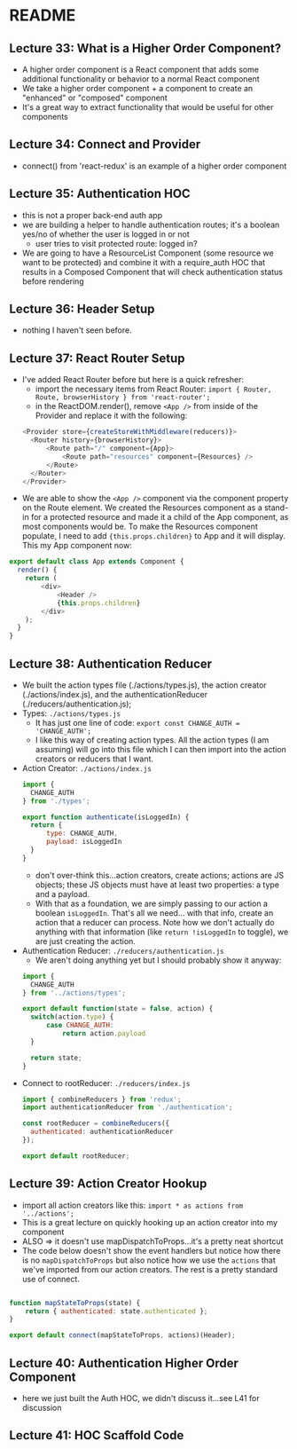 # README


## Lecture 33: What is a Higher Order Component?
- A higher order component is a React component that adds some additional functionality or
behavior to a normal React component
- We take a higher order component + a component to create an "enhanced" or "composed" 
component
- It's a great way to extract functionality that would be useful for other components


## Lecture 34: Connect and Provider
- connect() from 'react-redux' is an example of a higher order component

## Lecture 35: Authentication HOC
- this is not a proper back-end auth app
- we are building a helper to handle authentication routes; it's a boolean yes/no of whether
the user is logged in or not
  - user tries to visit protected route: logged in?
- We are going to have a ResourceList Component (some resource we want to be protected) and combine it
with a require_auth HOC that results in a Composed Component that will check authentication status
before rendering

## Lecture 36: Header Setup
- nothing I haven't seen before.

## Lecture 37: React Router Setup
- I've added React Router before but here is a quick refresher:
  - import the necessary items from React Router: `import { Router, Route, browserHistory } from 'react-router';`
  - in the ReactDOM.render(), remove `<App />` from inside of the Provider and replace it with the following:
  ```js
  <Provider store={createStoreWithMiddleware(reducers)}>
    <Router history={browserHistory}>
    	<Route path="/" component={App}>
    		<Route path="resources" component={Resources} />
    	</Route>
    </Router>
  </Provider>
  ```
- We are able to show the `<App />` component via the component property on the Route element.  We created
the Resources component as a stand-in for a protected resource and made it a child of the App component, as
most components would be.  To make the Resources component populate, I need to add `{this.props.children}` to
App and it will display.  This my App component now:
```js
export default class App extends Component {
  render() {
    return (
     	<div>
      		<Header />
      		{this.props.children}
  		</div>
    );
  }
}
```

## Lecture 38: Authentication Reducer
- We built the action types file (./actions/types.js), the action creator (./actions/index.js), and the
authenticationReducer (./reducers/authentication.js);
- Types: `./actions/types.js`
  - It has just one line of code: `export const CHANGE_AUTH = 'CHANGE_AUTH';`
  - I like this way of creating action types.  All the action types (I am assuming) will go into this file
  which I can then import into the action creators or reducers that I want.
- Action Creator: `./actions/index.js`
  ```js
  import {
  	CHANGE_AUTH
  } from './types';

  export function authenticate(isLoggedIn) {
  	return {
  		type: CHANGE_AUTH,
  		payload: isLoggedIn
  	}
  }
  ```
  - don't over-think this...action creators, create actions; actions are JS objects; these JS objects must have 
  at least two properties: a type and a payload.
  - With that as a foundation, we are simply passing to our action a boolean `isLoggedIn`.  That's all we need...
  with that info, create an action that a reducer can process. Note how we don't actually do anything with that
  information (like `return !isLoggedIn` to toggle), we are just creating the action.
- Authentication Reducer: `./reducers/authentication.js`
  - We aren't doing anything yet but I should probably show it anyway:
  ```js
  import {
  	CHANGE_AUTH
  } from '../actions/types';

  export default function(state = false, action) {
  	switch(action.type) {
  		case CHANGE_AUTH:
  			return action.payload
  	}

  	return state;
  }
  ```
- Connect to rootReducer: `./reducers/index.js`
  ```js
  import { combineReducers } from 'redux';
  import authenticationReducer from './authentication';

  const rootReducer = combineReducers({
    authenticated: authenticationReducer
  });

  export default rootReducer;
  ```


## Lecture 39: Action Creator Hookup
- import all action creators like this: `import * as actions from '../actions';`
- This is a great lecture on quickly hooking up an action creator into my component
- ALSO => it doesn't use mapDispatchToProps...it's a pretty neat shortcut
- The code below doesn't show the event handlers but notice how there is no `mapDispatchToProps` but also
notice how we use the `actions` that we've imported from our action creators.  The rest is a pretty
standard use of connect.

```js

function mapStateToProps(state) {
	return { authenticated: state.authenticated };
}

export default connect(mapStateToProps, actions)(Header);
```


## Lecture 40: Authentication Higher Order Component
- here we just built the Auth HOC, we didn't discuss it...see L41 for discussion

## Lecture 41: HOC Scaffold Code



















